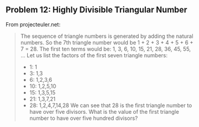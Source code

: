 ## Problem 12: Highly Divisible Triangular Number
From projecteuler.net:
>The sequence of triangle numbers is generated by adding the natural numbers. So the 7th triangle number would be 1 + 2 + 3 + 4 + 5 + 6 + 7 = 28. The first ten terms would be: 1, 3, 6, 10, 15, 21, 28, 36, 45, 55, ... Let us list the factors of the first seven triangle numbers: 
>* 1: 1
>* 3: 1,3
>* 6: 1,2,3,6
>* 10: 1,2,5,10
>* 15: 1,3,5,15
>* 21: 1,3,7,21
>* 28: 1,2,4,7,14,28
>We can see that 28 is the first triangle number to have over five divisors. What is the value of the first triangle number to have over five hundred divisors?